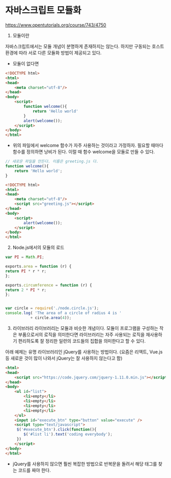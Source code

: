 # 자바스크립트 모듈화
https://www.opentutorials.org/course/743/4750

1. 모듈이란

자바스크립트에서는 모듈 개념이 분명하게 존재하지는 않는다. 하지만 구동되는 호스트 환경에 따라 서로 다른 모듈화 방법이 제공되고 있다.

- 모듈이 없다면
```HTML
<!DOCTYPE html>
<html>
<head>
    <meta charset="utf-8"/>
</head>
<body>
    <script>
        function welcome(){
            return 'Hello world'
        }
        alert(welcome());
    </script>
</body>
</html>
```

- 위의 파일에서 welcome 함수가 자주 사용하는 것이라고 가정하자. 필요할 때마다 함수를 정의하면 낭비가 된다. 이럴 때 함수 welcome을 모듈로 만들 수 있다.
```javascript
// 새로운 파일을 만든다. 이름은 greeting.js 다.
function welcome(){
    return 'Hello world';
}
```
```html
<!DOCTYPE html>
<html>
<head>
    <meta charset="utf-8"/>
    <script src="greeting.js"></script>
</head>
<body>
    <script>
        alert(welcome());
    </script>
</body>
</html>
```

2. Node.js에서의 모듈의 로드
```javascript
var PI = Math.PI;

exports.area = function (r) {
return PI * r * r;
};

exports.circumference = function (r) {
return 2 * PI * r;
};


var circle = require('./node.circle.js');
console.log( 'The area of a circle of radius 4 is '
           + circle.area(4));
```

3. 라이브러리
라이브러리는 모듈과 비슷한 개념이다. 모듈이 프로그램을 구성하는 작은 부품으로서의 로직을 의미한다면 라이브러리는 자주 사용되는 로직을 재사용하기 편리하도록 잘 정리한 일련의 코드들의 집합을 의미한다고 할 수 있다.

아래 예제는 유명 라이브러리인 jQuery를 사용하는 방법이다.
(요즘은 리액트, Vue.js 등 새로운 것이 많이 나와서 jQuery는 잘 사용하지 않는다고 함)
```HTML
<html>
<head>
    <script src="https://code.jquery.com/jquery-1.11.0.min.js"></script>
</head>
<body>
    <ul id="list">
        <li>empty</li>
        <li>empty</li>
        <li>empty</li>
        <li>empty</li>
    </ul>
    <input id="execute_btn" type="button" value="execute" />
    <script type="text/javascript">
     $('#execute_btn').click(function(){
        $('#list li').text('coding everybody');
     })
    </script>
</body>
</html>
```
- jQuery를 사용하지 않으면 훨씬 복잡한 방법으로 반복문을 돌려서 해당 태그를 찾는 코드를 짜야 한다.
